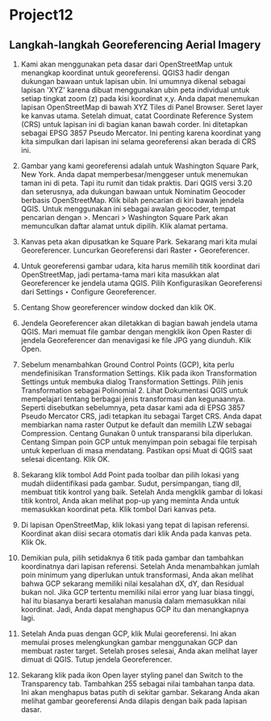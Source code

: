 # Project12
## Langkah-langkah Georeferencing Aerial Imagery

1. Kami akan menggunakan peta dasar dari OpenStreetMap untuk menangkap koordinat untuk georeferensi. QGIS3 hadir dengan dukungan bawaan untuk lapisan ubin. Ini umumnya dikenal sebagai lapisan 'XYZ' karena dibuat menggunakan ubin peta individual untuk setiap tingkat zoom (z) pada kisi koordinat x,y. Anda dapat menemukan lapisan OpenStreetMap di bawah XYZ Tiles di Panel Browser. Seret layer ke kanvas utama. Setelah dimuat, catat Coordinate Reference System (CRS) untuk lapisan ini di bagian kanan bawah corder. Ini ditetapkan sebagai EPSG 3857 Pseudo Mercator. Ini penting karena koordinat yang kita simpulkan dari lapisan ini selama georeferensi akan berada di CRS ini.

2. Gambar yang kami georeferensi adalah untuk Washington Square Park, New York. Anda dapat memperbesar/menggeser untuk menemukan taman ini di peta. Tapi itu rumit dan tidak praktis. Dari QGIS versi 3.20 dan seterusnya, ada dukungan bawaan untuk Nominatim Geocoder berbasis OpenStreetMap. Klik bilah pencarian di kiri bawah jendela QGIS. Untuk menggunakan ini sebagai awalan geocoder, tempat pencarian dengan >. Mencari > Washington Square Park akan memunculkan daftar alamat untuk dipilih. Klik alamat pertama.

3. Kanvas peta akan dipusatkan ke Square Park. Sekarang mari kita mulai Georeferencer. Luncurkan Georeferensi dari Raster ‣ Georeferencer.

4. Untuk georeferensi gambar udara, kita harus memilih titik koordinat dari OpenStreetMap, jadi pertama-tama mari kita masukkan alat Georeferencer ke jendela utama QGIS. Pilih Konfigurasikan Georeferensi dari Settings ‣ Configure Georeferencer.

5. Centang Show georeferencer window docked dan klik OK.

6. Jendela Georeferencer akan diletakkan di bagian bawah jendela utama QGIS. Mari memuat file gambar dengan mengklik ikon Open Raster di jendela Georeferencer dan menavigasi ke file JPG yang diunduh. Klik Open.

7. Sebelum menambahkan Ground Control Points (GCP), kita perlu mendefinisikan Transformation Settings. Klik pada ikon Transformation Settings untuk membuka dialog Transformation Settings. Pilih jenis Transformation sebagai Polinomial 2. Lihat Dokumentasi QGIS untuk mempelajari tentang berbagai jenis transformasi dan kegunaannya. Seperti disebutkan sebelumnya, peta dasar kami ada di EPSG 3857 Pseudo Mercator CRS, jadi tetapkan itu sebagai Target CRS. Anda dapat membiarkan nama raster Output ke default dan memilih LZW sebagai Compression. Centang Gunakan 0 untuk transparansi bila diperlukan. Centang Simpan poin GCP untuk menyimpan poin sebagai file terpisah untuk keperluan di masa mendatang. Pastikan opsi Muat di QGIS saat selesai dicentang. Klik OK.

8. Sekarang klik tombol Add Point pada toolbar dan pilih lokasi yang mudah diidentifikasi pada gambar. Sudut, persimpangan, tiang dll, membuat titik kontrol yang baik. Setelah Anda mengklik gambar di lokasi titik kontrol, Anda akan melihat pop-up yang meminta Anda untuk memasukkan koordinat peta. Klik tombol Dari kanvas peta.

9. Di lapisan OpenStreetMap, klik lokasi yang tepat di lapisan referensi. Koordinat akan diisi secara otomatis dari klik Anda pada kanvas peta. Klik Ok.

10. Demikian pula, pilih setidaknya 6 titik pada gambar dan tambahkan koordinatnya dari lapisan referensi. Setelah Anda menambahkan jumlah poin minimum yang diperlukan untuk transformasi, Anda akan melihat bahwa GCP sekarang memiliki nilai kesalahan dX, dY, dan Residual bukan nol. Jika GCP tertentu memiliki nilai error yang luar biasa tinggi, hal itu biasanya berarti kesalahan manusia dalam memasukkan nilai koordinat. Jadi, Anda dapat menghapus GCP itu dan menangkapnya lagi.

11. Setelah Anda puas dengan GCP, klik Mulai georeferensi. Ini akan memulai proses melengkungkan gambar menggunakan GCP dan membuat raster target. Setelah proses selesai, Anda akan melihat layer dimuat di QGIS. Tutup jendela Georeferencer.

12. Sekarang klik pada ikon Open layer styling panel dan Switch to the Transparency tab. Tambahkan 255 sebagai nilai tambahan tanpa data. Ini akan menghapus batas putih di sekitar gambar. Sekarang Anda akan melihat gambar georeferensi Anda dilapis dengan baik pada lapisan dasar.


